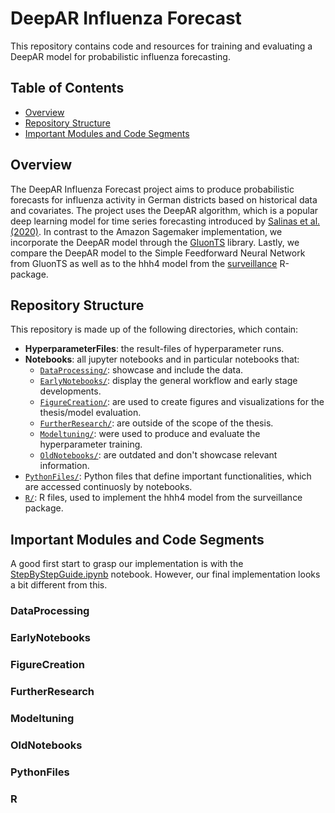 # DeepAR Influenza Forecast
This repository contains code and resources for training and evaluating a DeepAR model for probabilistic influenza forecasting.

## Table of Contents
- [Overview](#overview)
- [Repository Structure](#repository-structure)
- [Important Modules and Code Segments](#important-modules-and-code-segments)

## Overview <a name="overview"></a>

The DeepAR Influenza Forecast project aims to produce probabilistic forecasts for influenza activity in German districts based on historical data and covariates. The project uses the DeepAR algorithm, which is a popular deep learning model for time series forecasting introduced by <a href = "https://www.sciencedirect.com/science/article/pii/S0169207019301888" target = "_self">Salinas et al. (2020)</a>. In contrast to the Amazon Sagemaker implementation, we incorporate the DeepAR model through the <a href = "https://ts.gluon.ai/stable/index.html" target = "_self">GluonTS</a> library. Lastly, we compare the DeepAR model to the Simple Feedforward Neural Network from GluonTS as well as to the hhh4 model from the <a href = "https://www.jstatsoft.org/article/view/v070i10" target = "_self">surveillance</a> R-package.

## Repository Structure <a name="repository-structure"></a>

This repository is made up of the following directories, which contain:

- <b>HyperparameterFiles</b>: the result-files of hyperparameter runs. 
- <b>Notebooks</b>: all jupyter notebooks and in particular notebooks that:
  - [`DataProcessing/`](#data-processing): showcase and include the data.
  - [`EarlyNotebooks/`](#early-notebooks): display the general workflow and early stage developments.
  - [`FigureCreation/`](#figure-creation): are used to create figures and visualizations for the thesis/model evaluation.
  - [`FurtherResearch/`](#further-research): are outside of the scope of the thesis.
  - [`Modeltuning/`](#modeltuning): were used to produce and evaluate the hyperparameter training.
  - [`OldNotebooks/`](#old-notebooks):  are outdated and don't showcase relevant information.
- [`PythonFiles/`](#python-files): Python files that define important functionalities, which are accessed continuosly by notebooks.
- [`R/`](#r): R files, used to implement the hhh4 model from the surveillance package. 

## Important Modules and Code Segments<a name ="important-modules-and-code-segments">

A good first start to grasp our implementation is with the 
<a href = "https://github.com/Kai-Ref/DeepAR_InfluenzaForecast/blob/main/Notebooks/Early%20Notebooks/StepByStepGuide.ipynb" target = "_self">StepByStepGuide.ipynb</a> notebook. However, our final implementation looks a bit different from this. 

### DataProcessing <a name="data-processing"></a>
### EarlyNotebooks <a name="early-notebooks"></a>
### FigureCreation <a name="figure-creation"></a>
### FurtherResearch <a name="further-research"></a>
### Modeltuning <a name="modeltuning"></a>
### OldNotebooks <a name="old-notebooks"></a>
### PythonFiles <a name="python-files"></a>
### R <a name="r"></a>

